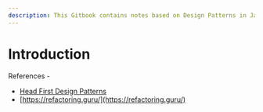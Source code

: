 ```yaml
---
description: This Gitbook contains notes based on Design Patterns in Java.
---
```


# Introduction

References -

* [Head First Design Patterns](https://www.wickedlysmart.com/head-first-design-patterns/)
* [https://refactoring.guru/](https://refactoring.guru/)

